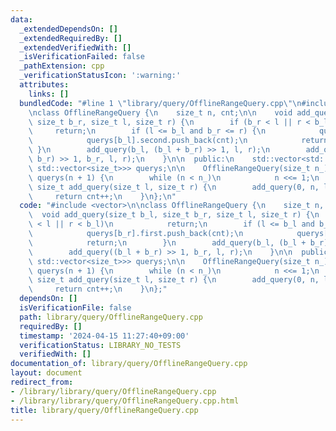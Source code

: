 ```yaml
---
data:
  _extendedDependsOn: []
  _extendedRequiredBy: []
  _extendedVerifiedWith: []
  _isVerificationFailed: false
  _pathExtension: cpp
  _verificationStatusIcon: ':warning:'
  attributes:
    links: []
  bundledCode: "#line 1 \"library/query/OfflineRangeQuery.cpp\"\n#include <vector>\n\
    \nclass OfflineRangeQuery {\n    size_t n, cnt;\n\n    void add_query(size_t b_l,\
    \ size_t b_r, size_t l, size_t r) {\n        if (b_r < l || r < b_l)\n       \
    \     return;\n        if (l <= b_l and b_r <= r) {\n            querys[b_r].first.push_back(cnt);\n\
    \            querys[b_l].second.push_back(cnt);\n            return;\n       \
    \ }\n        add_query(b_l, (b_l + b_r) >> 1, l, r);\n        add_query((b_l +\
    \ b_r) >> 1, b_r, l, r);\n    }\n\n  public:\n    std::vector<std::pair<std::vector<size_t>,\
    \ std::vector<size_t>>> querys;\n\n    OfflineRangeQuery(size_t n_) : n(1), cnt(0),\
    \ querys(n + 1) {\n        while (n < n_)\n            n <<= 1;\n    }\n\n   \
    \ size_t add_query(size_t l, size_t r) {\n        add_query(0, n, l, r);\n   \
    \     return cnt++;\n    }\n};\n"
  code: "#include <vector>\n\nclass OfflineRangeQuery {\n    size_t n, cnt;\n\n  \
    \  void add_query(size_t b_l, size_t b_r, size_t l, size_t r) {\n        if (b_r\
    \ < l || r < b_l)\n            return;\n        if (l <= b_l and b_r <= r) {\n\
    \            querys[b_r].first.push_back(cnt);\n            querys[b_l].second.push_back(cnt);\n\
    \            return;\n        }\n        add_query(b_l, (b_l + b_r) >> 1, l, r);\n\
    \        add_query((b_l + b_r) >> 1, b_r, l, r);\n    }\n\n  public:\n    std::vector<std::pair<std::vector<size_t>,\
    \ std::vector<size_t>>> querys;\n\n    OfflineRangeQuery(size_t n_) : n(1), cnt(0),\
    \ querys(n + 1) {\n        while (n < n_)\n            n <<= 1;\n    }\n\n   \
    \ size_t add_query(size_t l, size_t r) {\n        add_query(0, n, l, r);\n   \
    \     return cnt++;\n    }\n};"
  dependsOn: []
  isVerificationFile: false
  path: library/query/OfflineRangeQuery.cpp
  requiredBy: []
  timestamp: '2024-04-15 11:27:40+09:00'
  verificationStatus: LIBRARY_NO_TESTS
  verifiedWith: []
documentation_of: library/query/OfflineRangeQuery.cpp
layout: document
redirect_from:
- /library/library/query/OfflineRangeQuery.cpp
- /library/library/query/OfflineRangeQuery.cpp.html
title: library/query/OfflineRangeQuery.cpp
---
```

